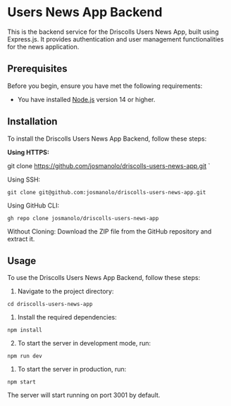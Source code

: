 # Users News App Backend

This is the backend service for the Driscolls Users News App, built using Express.js. It provides authentication and user management functionalities for the news application.

## Prerequisites

Before you begin, ensure you have met the following requirements:
- You have installed [Node.js](https://nodejs.org/) version 14 or higher.

## Installation

To install the Driscolls Users News App Backend, follow these steps:

**Using HTTPS:**

git clone https://github.com/josmanolo/driscolls-users-news-app.git `


Using SSH:


`git clone git@github.com:josmanolo/driscolls-users-news-app.git`

Using GitHub CLI:


`gh repo clone josmanolo/driscolls-users-news-app`

Without Cloning: Download the ZIP file from the GitHub repository and extract it.

Usage
-----

To use the Driscolls Users News App Backend, follow these steps:

1.  Navigate to the project directory:

`cd driscolls-users-news-app`

1.  Install the required dependencies:

`npm install`

2.  To start the server in development mode, run:


`npm run dev`

1.  To start the server in production, run:


`npm start`

The server will start running on port 3001 by default.